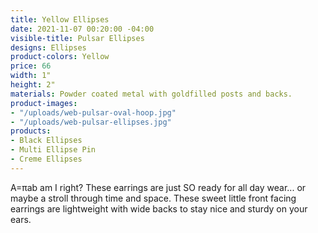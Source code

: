 ```yaml
---
title: Yellow Ellipses
date: 2021-11-07 00:20:00 -04:00
visible-title: Pulsar Ellipses
designs: Ellipses
product-colors: Yellow
price: 66
width: 1"
height: 2"
materials: Powder coated metal with goldfilled posts and backs.
product-images:
- "/uploads/web-pulsar-oval-hoop.jpg"
- "/uploads/web-pulsar-ellipses.jpg"
products:
- Black Ellipses
- Multi Ellipse Pin
- Creme Ellipses
---
```


A=πab am I right? These earrings are just SO ready for all day wear... or maybe a stroll through time and space. These sweet little front facing earrings are lightweight with wide backs to stay nice and sturdy on your ears. 